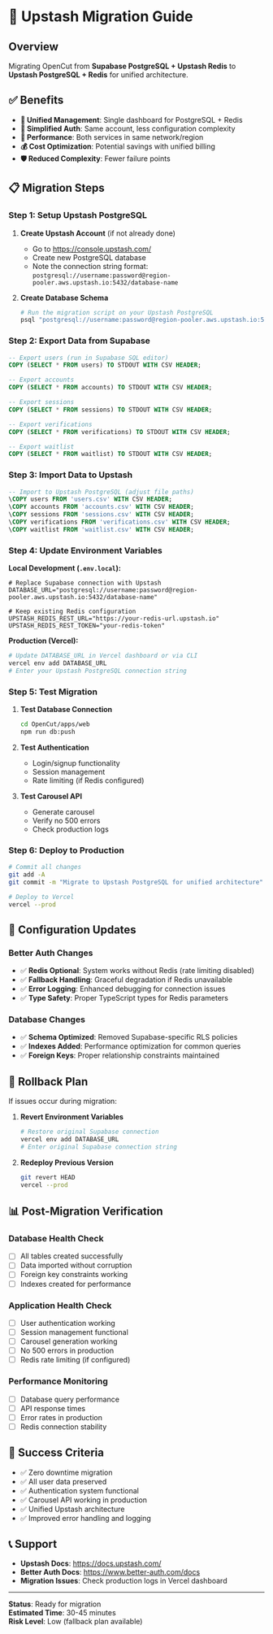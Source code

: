 # 🚀 Upstash Migration Guide

## Overview

Migrating OpenCut from **Supabase PostgreSQL + Upstash Redis** to **Upstash PostgreSQL + Redis** for unified architecture.

## ✅ Benefits

- **🔧 Unified Management**: Single dashboard for PostgreSQL + Redis
- **🔑 Simplified Auth**: Same account, less configuration complexity  
- **🚀 Performance**: Both services in same network/region
- **💰 Cost Optimization**: Potential savings with unified billing
- **🛡️ Reduced Complexity**: Fewer failure points

## 📋 Migration Steps

### Step 1: Setup Upstash PostgreSQL

1. **Create Upstash Account** (if not already done)
   - Go to https://console.upstash.com/
   - Create new PostgreSQL database
   - Note the connection string format: `postgresql://username:password@region-pooler.aws.upstash.io:5432/database-name`

2. **Create Database Schema**
   ```bash
   # Run the migration script on your Upstash PostgreSQL
   psql "postgresql://username:password@region-pooler.aws.upstash.io:5432/database-name" -f upstash-migration.sql
   ```

### Step 2: Export Data from Supabase

```sql
-- Export users (run in Supabase SQL editor)
COPY (SELECT * FROM users) TO STDOUT WITH CSV HEADER;

-- Export accounts
COPY (SELECT * FROM accounts) TO STDOUT WITH CSV HEADER;

-- Export sessions  
COPY (SELECT * FROM sessions) TO STDOUT WITH CSV HEADER;

-- Export verifications
COPY (SELECT * FROM verifications) TO STDOUT WITH CSV HEADER;

-- Export waitlist
COPY (SELECT * FROM waitlist) TO STDOUT WITH CSV HEADER;
```

### Step 3: Import Data to Upstash

```sql
-- Import to Upstash PostgreSQL (adjust file paths)
\COPY users FROM 'users.csv' WITH CSV HEADER;
\COPY accounts FROM 'accounts.csv' WITH CSV HEADER;
\COPY sessions FROM 'sessions.csv' WITH CSV HEADER;
\COPY verifications FROM 'verifications.csv' WITH CSV HEADER;
\COPY waitlist FROM 'waitlist.csv' WITH CSV HEADER;
```

### Step 4: Update Environment Variables

**Local Development (`.env.local`):**
```env
# Replace Supabase connection with Upstash
DATABASE_URL="postgresql://username:password@region-pooler.aws.upstash.io:5432/database-name"

# Keep existing Redis configuration
UPSTASH_REDIS_REST_URL="https://your-redis-url.upstash.io"
UPSTASH_REDIS_REST_TOKEN="your-redis-token"
```

**Production (Vercel):**
```bash
# Update DATABASE_URL in Vercel dashboard or via CLI
vercel env add DATABASE_URL
# Enter your Upstash PostgreSQL connection string
```

### Step 5: Test Migration

1. **Test Database Connection**
   ```bash
   cd OpenCut/apps/web
   npm run db:push
   ```

2. **Test Authentication**
   - Login/signup functionality
   - Session management
   - Rate limiting (if Redis configured)

3. **Test Carousel API**
   - Generate carousel
   - Verify no 500 errors
   - Check production logs

### Step 6: Deploy to Production

```bash
# Commit all changes
git add -A
git commit -m "Migrate to Upstash PostgreSQL for unified architecture"

# Deploy to Vercel
vercel --prod
```

## 🔧 Configuration Updates

### Better Auth Changes

- ✅ **Redis Optional**: System works without Redis (rate limiting disabled)
- ✅ **Fallback Handling**: Graceful degradation if Redis unavailable  
- ✅ **Error Logging**: Enhanced debugging for connection issues
- ✅ **Type Safety**: Proper TypeScript types for Redis parameters

### Database Changes

- ✅ **Schema Optimized**: Removed Supabase-specific RLS policies
- ✅ **Indexes Added**: Performance optimization for common queries
- ✅ **Foreign Keys**: Proper relationship constraints maintained

## 🚨 Rollback Plan

If issues occur during migration:

1. **Revert Environment Variables**
   ```bash
   # Restore original Supabase connection
   vercel env add DATABASE_URL
   # Enter original Supabase connection string
   ```

2. **Redeploy Previous Version**
   ```bash
   git revert HEAD
   vercel --prod
   ```

## 📊 Post-Migration Verification

### Database Health Check
- [ ] All tables created successfully
- [ ] Data imported without corruption
- [ ] Foreign key constraints working
- [ ] Indexes created for performance

### Application Health Check  
- [ ] User authentication working
- [ ] Session management functional
- [ ] Carousel generation working
- [ ] No 500 errors in production
- [ ] Redis rate limiting (if configured)

### Performance Monitoring
- [ ] Database query performance
- [ ] API response times
- [ ] Error rates in production
- [ ] Redis connection stability

## 🎯 Success Criteria

- ✅ Zero downtime migration
- ✅ All user data preserved
- ✅ Authentication system functional
- ✅ Carousel API working in production
- ✅ Unified Upstash architecture
- ✅ Improved error handling and logging

## 📞 Support

- **Upstash Docs**: https://docs.upstash.com/
- **Better Auth Docs**: https://www.better-auth.com/docs
- **Migration Issues**: Check production logs in Vercel dashboard

---

**Status**: Ready for migration  
**Estimated Time**: 30-45 minutes  
**Risk Level**: Low (fallback plan available)